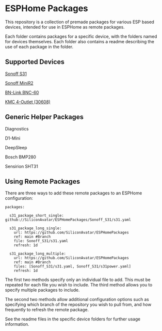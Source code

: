 # ESPHome Packages

This repository is a collection of premade packages for various ESP based devices, intended for use in ESPHome as remote packages.

Each folder contains packages for a specific device, with the folders named for devices themselves.
Each folder also contains a readme describing the use of each package in the folder.

## Supported Devices

[Sonoff S31](Sonoff_S31/)

[Sonoff MiniR2](Sonoff_MiniR2/)

[BN-Link BNC-60](BN-LINK_BNC-60/)

[KMC 4-Outlet (30608)](KMC_30608/)

## Generic Helper Packages

Diagnostics

D1-Mini

DeepSleep

Bosch BMP280

Sensirion SHT31

## Using Remote Packages

There are three ways to add these remote packages to an ESPHome configuration:

```
packages:

  s31_package_short_single: github://SiliconAvatar/ESPHomePackages/Sonoff_S31/s31.yaml

  s31_package_long_single:
    url: https://github.com/SiliconAvatar/ESPHomePackages
    ref: main #Branch
    file: Sonoff_S31/s31.yaml
    refresh: 1d
    
  s31_package_long_multiple:
    url: https://github.com/SiliconAvatar/ESPHomePackages
    ref: main #Branch
    files: [Sonoff_S31/s31.yaml, Sonoff_S31/s31power.yaml]
    refresh: 1d
```

The first two methods specify only an individual file to add. This must be repeated for each file you wish to include.
The third method allows you to specify multiple packages to include.

The second two methods allow additional configuration options such as specifying which branch of the repository you wish to pull from, and how frequently to refresh the remote package.

See the readme files in the specific device folders for further usage information.
